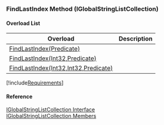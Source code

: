 ﻿### FindLastIndex Method (IGlobalStringListCollection)

#### Overload List

| Overload | Description |
| --- | --- |
| [FindLastIndex(Predicate<IGlobalStringList>)](fcSDK~FChoice.Foundation.Clarify.DataObjects.IGlobalStringListCollection~FindLastIndex(Predicate{IGlobalStringList}).md) |   |
| [FindLastIndex(Int32,Predicate<IGlobalStringList>)](fcSDK~FChoice.Foundation.Clarify.DataObjects.IGlobalStringListCollection~FindLastIndex(Int32,Predicate{IGlobalStringList}).md) |   |
| [FindLastIndex(Int32,Int32,Predicate<IGlobalStringList>)](fcSDK~FChoice.Foundation.Clarify.DataObjects.IGlobalStringListCollection~FindLastIndex(Int32,Int32,Predicate{IGlobalStringList}).md) |   |

[!include[Requirements](../partials/requirements.md)]



#### Reference

[IGlobalStringListCollection Interface](fcSDK~FChoice.Foundation.Clarify.DataObjects.IGlobalStringListCollection.md)  
[IGlobalStringListCollection Members](fcSDK~FChoice.Foundation.Clarify.DataObjects.IGlobalStringListCollection_members.md)